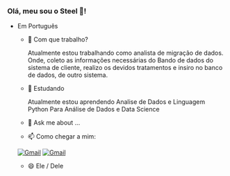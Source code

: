 ### Olá, meu sou o Steel 👋!


- Em Português
  - 🔭 Com que trabalho?
    
    Atualmente estou trabalhando como analista de migração de dados. Onde, coleto as informações necessárias do Bando de dados do sistema de cliente, realizo os devidos tratamentos e insiro no banco de dados, de outro sistema.

  - 🌱 Estudando
 
    Atualmente estou aprendendo Analise de Dados e Linguagem Python Para Análise de Dados e Data Science
  
  - 💬 Ask me about ...
  
  - 📫 Como chegar a mim:

  [![Gmail](https://img.shields.io/badge/Gmail-D14836?style=for-the-badge&logo=gmail&logoColor=white)](steel.ferreira@gmail.com)
  [![Gmail](https://img.shields.io/badge/LinkedIn-0077B5?style=for-the-badge&logo=linkedin&logoColor=white)](https://www.linkedin.com/in/steelferreira/)

  - 😄 Ele / Dele

<!--- In English
  - 🔭 What do I work with ?
    
    I’m currently working on data migration analyst. Where i collect the necessary informations from the client systems's database, carry out the appropriate processind and insert it into tho database of another system.
    
  - 🌱 I’m currently learning ...
  
  - 💬 Ask me about ...
  
  - 📫 How to reach me: ...
  
  - 😄 He / him
  
  - Fun fact: ..
  -->
  
